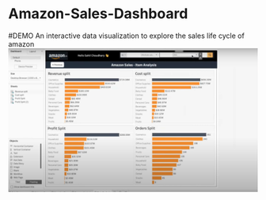 # Amazon-Sales-Dashboard

#DEMO
An interactive data visualization to explore the sales life cycle of amazon
![alt text](<Amazon sales dashboard.png>)
